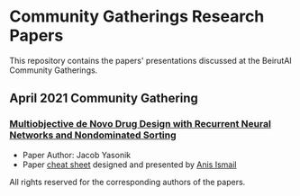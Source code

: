# Community Gatherings Research Papers
This repository contains the papers' presentations discussed at the BeirutAI Community Gatherings.
## April 2021 Community Gathering
### [Multiobjective de Novo Drug Design with Recurrent Neural Networks and Nondominated Sorting](https://jcheminf.biomedcentral.com/articles/10.1186/s13321-020-00419-6)
- Paper Author: Jacob Yasonik <br>
- Paper [cheat sheet](https://github.com/BeirutAI/community-gatherings-research-papers/blob/main/BeirutAI%20April%20Gathering%20Paper%20Cheat%20Sheet.pdf) designed and presented by [Anis Ismail](https://www.linkedin.com/in/anisdismail)


All rights reserved for the corresponding authors of the papers.
